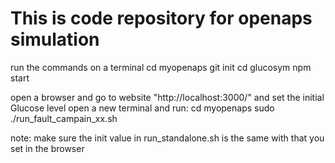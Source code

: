 # This is code repository for openaps simulation

run the commands on a terminal
cd myopenaps
git init
cd glucosym
npm start

open a browser and go to website "http://localhost:3000/" and set the initial Glucose level
open a new terminal and run:
cd myopenaps
sudo ./run_fault_campain_xx.sh

note: make sure the init value in run_standalone.sh is the same with that you set in the browser
